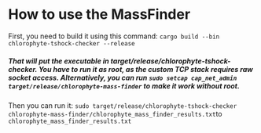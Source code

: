 # How to use the MassFinder
First, you need to build it using this command:
`cargo build --bin chlorophyte-tshock-checker --release`
##### That will put the executable in target/release/chlorophyte-tshock-checker. You have to run it as root, as the custom TCP stack requires raw socket access. Alternatively, you can run `sudo setcap cap_net_admin target/release/chlorophyte-mass-finder` to make it work without root.
Then you can run it:
`sudo target/release/chlorophyte-tshock-checker chlorophyte-mass-finder/chlorophyte_mass_finder_results.txt`to `chlorophyte_mass_finder_results.txt`